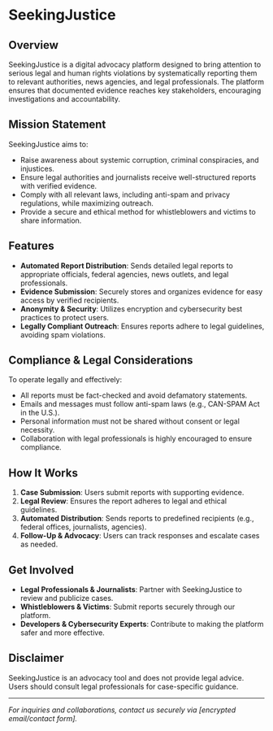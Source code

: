 # SeekingJustice

## Overview
SeekingJustice is a digital advocacy platform designed to bring attention to serious legal and human rights violations by systematically reporting them to relevant authorities, news agencies, and legal professionals. The platform ensures that documented evidence reaches key stakeholders, encouraging investigations and accountability.

## Mission Statement
SeekingJustice aims to:
- Raise awareness about systemic corruption, criminal conspiracies, and injustices.
- Ensure legal authorities and journalists receive well-structured reports with verified evidence.
- Comply with all relevant laws, including anti-spam and privacy regulations, while maximizing outreach.
- Provide a secure and ethical method for whistleblowers and victims to share information.

## Features
- **Automated Report Distribution**: Sends detailed legal reports to appropriate officials, federal agencies, news outlets, and legal professionals.
- **Evidence Submission**: Securely stores and organizes evidence for easy access by verified recipients.
- **Anonymity & Security**: Utilizes encryption and cybersecurity best practices to protect users.
- **Legally Compliant Outreach**: Ensures reports adhere to legal guidelines, avoiding spam violations.

## Compliance & Legal Considerations
To operate legally and effectively:
- All reports must be fact-checked and avoid defamatory statements.
- Emails and messages must follow anti-spam laws (e.g., CAN-SPAM Act in the U.S.).
- Personal information must not be shared without consent or legal necessity.
- Collaboration with legal professionals is highly encouraged to ensure compliance.

## How It Works
1. **Case Submission**: Users submit reports with supporting evidence.
2. **Legal Review**: Ensures the report adheres to legal and ethical guidelines.
3. **Automated Distribution**: Sends reports to predefined recipients (e.g., federal offices, journalists, agencies).
4. **Follow-Up & Advocacy**: Users can track responses and escalate cases as needed.

## Get Involved
- **Legal Professionals & Journalists**: Partner with SeekingJustice to review and publicize cases.
- **Whistleblowers & Victims**: Submit reports securely through our platform.
- **Developers & Cybersecurity Experts**: Contribute to making the platform safer and more effective.

## Disclaimer
SeekingJustice is an advocacy tool and does not provide legal advice. Users should consult legal professionals for case-specific guidance.

---

*For inquiries and collaborations, contact us securely via [encrypted email/contact form].*
